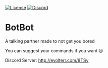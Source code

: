 [![License](https://img.shields.io/badge/License-GPL-blue)](https://github.com/Alpher-Dark/BotBot/blob/main/LICENSE) [![Discord](https://img.shields.io/badge/Chat-Discord-blue)](http://evolterr.com/8TSv)

# BotBot
A talking partner made to not get you bored

You can suggest your commands if you want :smiley:

Discord Server: http://evolterr.com/8TSv
